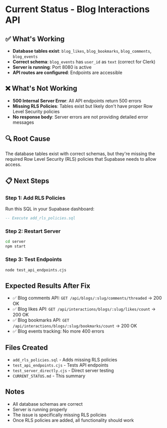 # Current Status - Blog Interactions API

## ✅ What's Working
- **Database tables exist**: `blog_likes`, `blog_bookmarks`, `blog_comments`, `blog_events`
- **Correct schema**: `blog_events` has `user_id` as `text` (correct for Clerk)
- **Server is running**: Port 8080 is active
- **API routes are configured**: Endpoints are accessible

## ❌ What's Not Working
- **500 Internal Server Error**: All API endpoints return 500 errors
- **Missing RLS Policies**: Tables exist but likely don't have proper Row Level Security policies
- **No response body**: Server errors are not providing detailed error messages

## 🔍 Root Cause
The database tables exist with correct schemas, but they're missing the required Row Level Security (RLS) policies that Supabase needs to allow access.

## 📋 Next Steps

### Step 1: Add RLS Policies
Run this SQL in your Supabase dashboard:
```sql
-- Execute add_rls_policies.sql
```

### Step 2: Restart Server
```bash
cd server
npm start
```

### Step 3: Test Endpoints
```bash
node test_api_endpoints.cjs
```

## Expected Results After Fix
- ✅ Blog comments API: `GET /api/blogs/:slug/comments/threaded` → 200 OK
- ✅ Blog likes API: `GET /api/interactions/blogs/:slug/likes/count` → 200 OK  
- ✅ Blog bookmarks API: `GET /api/interactions/blogs/:slug/bookmarks/count` → 200 OK
- ✅ Blog events tracking: No more 400 errors

## Files Created
- `add_rls_policies.sql` - Adds missing RLS policies
- `test_api_endpoints.cjs` - Tests API endpoints
- `test_server_directly.cjs` - Direct server testing
- `CURRENT_STATUS.md` - This summary

## Notes
- All database schemas are correct
- Server is running properly
- The issue is specifically missing RLS policies
- Once RLS policies are added, all functionality should work 